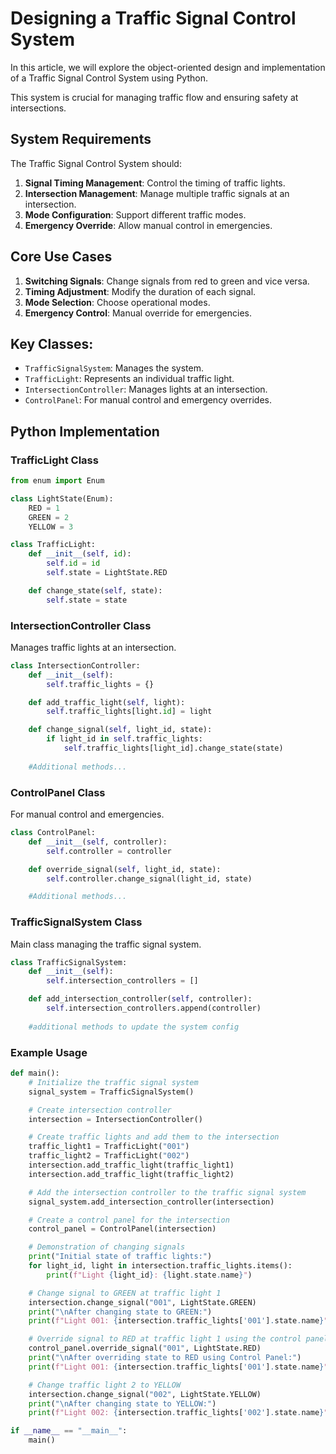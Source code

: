 # Designing a Traffic Signal Control System

In this article, we will explore the object-oriented design and implementation of a Traffic Signal Control System using Python. 

This system is crucial for managing traffic flow and ensuring safety at intersections.

## System Requirements

The Traffic Signal Control System should:

1. **Signal Timing Management**: Control the timing of traffic lights.
2. **Intersection Management**: Manage multiple traffic signals at an intersection.
3. **Mode Configuration**: Support different traffic modes.
4. **Emergency Override**: Allow manual control in emergencies.

## Core Use Cases

1. **Switching Signals**: Change signals from red to green and vice versa.
2. **Timing Adjustment**: Modify the duration of each signal.
3. **Mode Selection**: Choose operational modes.
4. **Emergency Control**: Manual override for emergencies.

## Key Classes:
- `TrafficSignalSystem`: Manages the system.
- `TrafficLight`: Represents an individual traffic light.
- `IntersectionController`: Manages lights at an intersection.
- `ControlPanel`: For manual control and emergency overrides.


## Python Implementation

### TrafficLight Class
```Python
from enum import Enum

class LightState(Enum):
    RED = 1
    GREEN = 2
    YELLOW = 3

class TrafficLight:
    def __init__(self, id):
        self.id = id
        self.state = LightState.RED

    def change_state(self, state):
        self.state = state
```

### IntersectionController Class
Manages traffic lights at an intersection.

```python
class IntersectionController:
    def __init__(self):
        self.traffic_lights = {}

    def add_traffic_light(self, light):
        self.traffic_lights[light.id] = light

    def change_signal(self, light_id, state):
        if light_id in self.traffic_lights:
            self.traffic_lights[light_id].change_state(state)
    
    #Additional methods...
```


### ControlPanel Class
For manual control and emergencies.

```Python
class ControlPanel:
    def __init__(self, controller):
        self.controller = controller

    def override_signal(self, light_id, state):
        self.controller.change_signal(light_id, state)

    #Additional methods...
```

### TrafficSignalSystem Class
Main class managing the traffic signal system.

```python
class TrafficSignalSystem:
    def __init__(self):
        self.intersection_controllers = []

    def add_intersection_controller(self, controller):
        self.intersection_controllers.append(controller)
    
    #additional methods to update the system config
```

### Example Usage
``` python
def main():
    # Initialize the traffic signal system
    signal_system = TrafficSignalSystem()

    # Create intersection controller
    intersection = IntersectionController()

    # Create traffic lights and add them to the intersection
    traffic_light1 = TrafficLight("001")
    traffic_light2 = TrafficLight("002")
    intersection.add_traffic_light(traffic_light1)
    intersection.add_traffic_light(traffic_light2)

    # Add the intersection controller to the traffic signal system
    signal_system.add_intersection_controller(intersection)

    # Create a control panel for the intersection
    control_panel = ControlPanel(intersection)

    # Demonstration of changing signals
    print("Initial state of traffic lights:")
    for light_id, light in intersection.traffic_lights.items():
        print(f"Light {light_id}: {light.state.name}")

    # Change signal to GREEN at traffic light 1
    intersection.change_signal("001", LightState.GREEN)
    print("\nAfter changing state to GREEN:")
    print(f"Light 001: {intersection.traffic_lights['001'].state.name}")

    # Override signal to RED at traffic light 1 using the control panel
    control_panel.override_signal("001", LightState.RED)
    print("\nAfter overriding state to RED using Control Panel:")
    print(f"Light 001: {intersection.traffic_lights['001'].state.name}")

    # Change traffic light 2 to YELLOW
    intersection.change_signal("002", LightState.YELLOW)
    print("\nAfter changing state to YELLOW:")
    print(f"Light 002: {intersection.traffic_lights['002'].state.name}")

if __name__ == "__main__":
    main()
```
